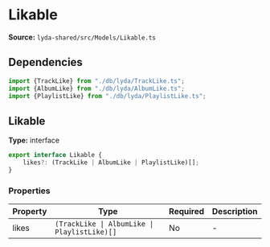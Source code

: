 # Likable

**Source:** `lyda-shared/src/Models/Likable.ts`

## Dependencies

```typescript
import {TrackLike} from "./db/lyda/TrackLike.ts";
import {AlbumLike} from "./db/lyda/AlbumLike.ts";
import {PlaylistLike} from "./db/lyda/PlaylistLike.ts";
```

## Likable

**Type:** interface

```typescript
export interface Likable {
    likes?: (TrackLike | AlbumLike | PlaylistLike)[];
}
```

### Properties

| Property | Type | Required | Description |
|----------|------|----------|-------------|
| likes | `(T​r​a​c​k​L​i​k​e \| A​l​b​u​m​L​i​k​e \| P​l​a​y​l​i​s​t​L​i​k​e)[]` | No | - |

